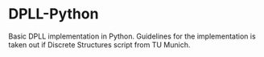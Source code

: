 # DPLL-Python
Basic DPLL implementation in Python. Guidelines for the implementation is taken out if Discrete Structures script from TU Munich.

